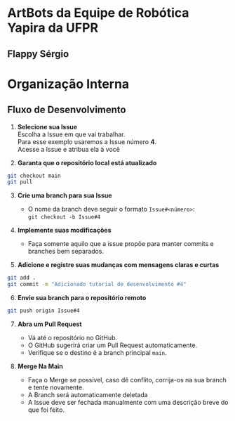 # ArtBots da Equipe de Robótica Yapira da UFPR
## Flappy Sérgio 

# Organização Interna
## Fluxo de Desenvolvimento

1. **Selecione sua Issue**  
   Escolha a Issue em que vai trabalhar.  
   Para esse exemplo usaremos a Issue número **4**.  
   Acesse a Issue e atribua ela à você

2. **Garanta que o repositório local está atualizado**  
```bash
git checkout main
git pull
```

3. **Crie uma branch para sua Issue**  
   - O nome da branch deve seguir o formato `Issue#<número>`:  
   `git checkout -b Issue#4`

4. **Implemente suas modificações**  
   - Faça somente aquilo que a issue propõe para manter commits e branches bem separados.

5. **Adicione e registre suas mudanças com mensagens claras e curtas**  
```bash
git add .  
git commit -m "Adicionado tutorial de desenvolvimento #4"
```

6. **Envie sua branch para o repositório remoto**  
```bash
git push origin Issue#4
```

7. **Abra um Pull Request**  
   - Vá até o repositório no GitHub.  
   - O GitHub sugerirá criar um Pull Request automaticamente.  
   - Verifique se o destino é a branch principal `main`.  

8. **Merge Na Main**
   - Faça o Merge se possível, caso dê conflito, corrija-os na sua branch e tente novamente.  
   - A Branch será automaticamente deletada  
   - A Issue deve ser fechada manualmente com uma descrição breve do que foi feito.  
